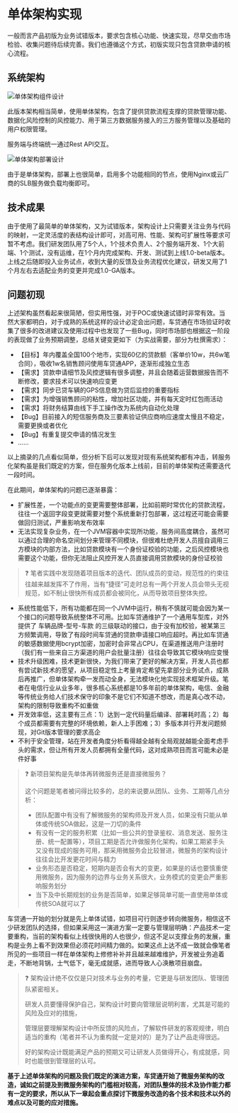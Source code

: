 # 单体架构实现

一般而言产品初版为业务试错版本，要求包含核心功能、快速实现，尽早交由市场检验、收集问题待后续完善。我们也遵循这个方式，初版实现只包含贷款申请的核心流程。

## 系统架构

![单体架构组件设计](https://raw.githubusercontent.com/gudaoxuri/Microservices-Architecture/master/resources/images/cdt-monolithic-component.png?sanitize=true)

此版本架构相当简单，使用单体架构，包含了提供贷款流程支撑的贷款管理功能、数据化风险控制的风控能力、用于第三方数据服务接入的三方服务管理以及基础的用户权限管理。

服务端与终端统一通过Rest API交互。

![单体架构部署设计](https://raw.githubusercontent.com/gudaoxuri/Microservices-Architecture/master/resources/images/cdt-monolithic-deploy.png?sanitize=true)

由于是单体架构，部署上也很简单，启用多个功能相同的节点，使用Nginx或云厂商的SLB服务做负载均衡即可。

## 技术成果

由于使用了最简单的单体架构，又为试错版本，架构设计上只需要关注业务与代码的映射，一定灵活度的表结构设计即可，对高可用、性能、架构可扩展性等要求可暂不考虑。我们研发团队用了5个人，1个技术负责人、2个服务端开发、1个大前端、1个测试，没有运维，在1个月内完成架构、开发、测试到上线1.0-beta版本。上线之后随即投入业务试点，收到大量的反馈及业务流程优化建议，研发又用了1个月左右去适配业务的变更并完成1.0-GA版本。

## 问题初现

上述架构虽然看起来很简陋，但实用性强，对于POC或快速试错时非常有效。当然大家都明白，对于成熟的系统这样的设计必定会出问题，车贷通在市场验证时收集了很多的改进建议及使用过程中也发现了一些Bug，同时市场部也根据这一阶段的表现做了业务预期调整，总结关键变更如下（为实战需要，部分为杜撰需求）：

* 【目标】年内覆盖全国100个地市，实现60亿的贷款额（客单价10w，共6w笔合同），吸收1w名销售顾问使用车贷通APP，逐渐形成独立生态
* 【需求】贷款申请细节及风控逻辑有很多调整，并且会随着运营数据报告而不断修改，要求技术可以快速响应变更
* 【需求】同步已贷车辆的GPS信息做为贷后监控的重要指标
* 【需求】为增强销售顾问的粘性，增加社区功能，并有每天定时红包雨活动
* 【需求】将财务结算由线下手工操作改为系统内自动化处理
* 【Bug】目前接入的短信服务商及三要素验证供应商响应速度太慢且不稳定，需要更换或者优化
* 【Bug】有重复提交申请的情况发生
* ……

以上摘录的几点看似简单，但分析下后可以发现对现有系统架构都有冲击，转服务化架构虽是我们既定的方案，但在服务化版本上线前，目前的单体架构还需要迭代一段时间。

在此期间，单体架构的问题已逐渐暴露：

* 扩展性差，一个功能点的变更需要整体部署，比如前期时常优化的贷款流程，往往一个返回字段变更就需要对整个系统重新打包部署，这过程还可能会需要做回归测试，严重影响发布效率
* 无法实现复杂业务，在一个JVM容器中实现所功能，服务间高度耦合，虽然可以通过合理的命名空间划分来管理不同模块，但很难杜绝开发人员擅自调用三方模块的内部方法，比如贷款模块有一个身份证校验的功能，之后风控模块也需要这个功能，但你无法阻止风控开发人员直接调用贷款模块的身份证校验

>❓ 笔者实践中发现随着项目版本的迭代、团队成员的变动，规范性的约束往往越来越发挥不了作用，当有“捷径”可走时总有一两个开发人员会带头无视规范，如不制止很快所有成员都会被同化，从而导致项目整体失控。

* 系统性能低下，所有功能都在同一个JVM中运行，稍有不慎就可能会因为某一个接口的问题导致系统整体不可用。比如车贷通维护了一个通用车型库，对外提供了 车辆品牌-型号-车款 的三级联动的接口，由于没有加校验，被某第三方频繁调用，导致了有段时间车贷通的贷款申请接口响应超时。再比如车贷通的敏感数据使用bcrypt加密，加密时会非常占CPU，在渠道推送用户注册时（我们有一些来自三方渠道的用户会批量注册）往往会导致其它模块响应变慢
* 技术升级困难，技术更新很快，为我们带来了更好的解决方案，开发人员也都有尝试新技术的愿望，从项目稳定性上考量肯定希望先拿部分业务试点，成熟后再推广，但单体架构牵一发而动全身，无法模块化地实现技术框架升级。笔者在电信行业从业多年，很多核心系统都是10多年前的单体架构，电信、金融等传统业务给人们技术保守的印象不是它们不知道不想改，而是真心改不动，架构的限制导致重构不如重做
* 开发效率低，这主要有三点：1）达到一定代码量后编译、部署耗时高；2）每个成员都需要有完整的环境依赖，新人上手困难；3）多版本并行开发问题频现，对Git版本管理的要求高企
* 不利于安全管理，站在开发者角度分析看得越全越有全局观就越能全面考虑手头的需求，但让所有开发人员都拥有全量代码，这对成熟项目而言可能未必是件好事

>❓ 新项目架构是先单体再转微服务还是直接微服务？
>
> 这个问题是笔者被问得比较多的，总的来说要从团队、业务、工期等几点分析：
> *	团队配置中有没有了解微服务的架构师及开发人员，如果没有只能从单体或传统SOA做起，这是一刀切的条件
> *	有没有一定的服务积累（比如一些公共的登录鉴权、消息发送、服务注册、统一配置等），项目工期是否允许做服务化架构，如果工期紧手头又没有现成的服务可用，那采用微服务会比较冒进，微服务的架构设计往往会比开发更花时间与精力
> *	业务形态是否稳定，短期内是否会有大的变更，如果是的话也要慎重使用微服务，因为服务的边界与业务关系很大，业务模式的变更会严重影响服务划分
> *	当下及中长期规划的业务是否简单，如果足够简单可能一直使用单体或传统SOA就可以了

车贷通一开始的划分就是先上单体试错，如项目可行则逐步转向微服务，相信这不少研发团队的选择，但如果采用这一演进方案一定要与管理层明确：产品技术一定要重构，当前的架构看似上线很快用的人也很少，但这不足以支撑业务的发展，重构是业务上看不到效果但必须花时间精力做的。如果这点上达不成一致就会像笔者所见的一些项目一样在单体架构上修修补补并且越来越难维护，开发被业务追着走，不断地背锅，士气低下，毫无成就感，进而导致人心涣散项目崩盘。

>❓ 架构设计绝不仅仅是只对技术与业务的考量，它更是与研发团队、管理团队紧密相关。
>
>研发人员要懂得保护自己，架构设计时要向管理层说明利害，尤其是可能的风险及应对的措施，
>
> 管理层要理解架构设计中所反馈的风险点，了解软件研发的客观规律，明白适当的重构（笔者并不认为重构就一定是对的）是为了让产品走得很远。
>
>好的架构设计既能满足产品的预期又可让研发人员做得开心，有成就感，同时也能很到管理层的认可。

**基于上述单体架构的问题及我们既定的演进方案，车贷通开始了微服务架构的改造，诚如之前提及到微服务架构的门槛相对较高，对团队整体的技术及协作能力都有一定的要求，所以从下一章起会重点探讨下微服务改造的各个技术和技术以外的难点以及可能的应对措施。**









